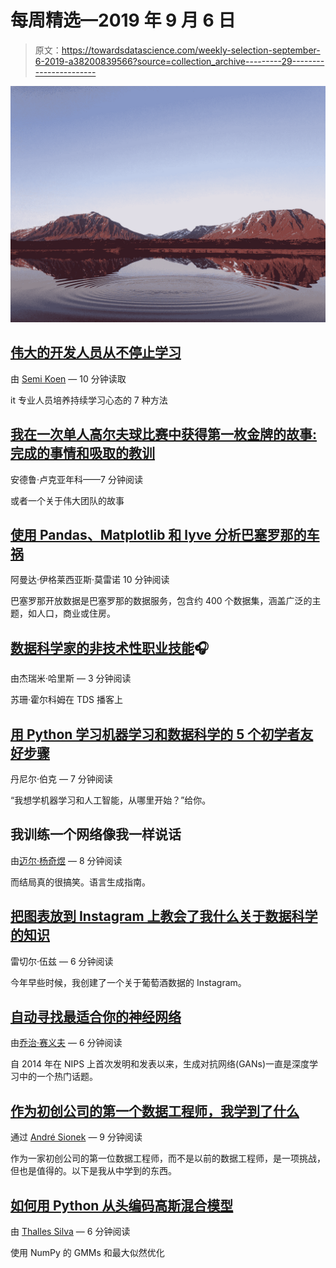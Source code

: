 # 每周精选—2019 年 9 月 6 日

> 原文：<https://towardsdatascience.com/weekly-selection-september-6-2019-a38200839566?source=collection_archive---------29----------------------->

![](img/f38132283d45b79e16a2aecfe13a8186.png)

## [伟大的开发人员从不停止学习](/great-developers-never-stop-learning-77b9ce867eac)

由 [Semi Koen](https://medium.com/u/aabf98f9b9a?source=post_page-----a38200839566--------------------------------) — 10 分钟读取

it 专业人员培养持续学习心态的 7 种方法

## [我在一次单人高尔夫球比赛中获得第一枚金牌的故事:完成的事情和吸取的教训](/a-story-of-my-first-gold-medal-in-one-kaggle-competition-things-done-and-lessons-learned-c269d9c233d1)

安德鲁·卢克亚年科——7 分钟阅读

或者一个关于伟大团队的故事

## [使用 Pandas、Matplotlib 和 lyve 分析巴塞罗那的车祸](/analysis-of-car-accidents-in-barcelona-using-pandas-matplotlib-and-folium-73384240106b)

阿曼达·伊格莱西亚斯·莫雷诺 10 分钟阅读

巴塞罗那开放数据是巴塞罗那的数据服务，包含约 400 个数据集，涵盖广泛的主题，如人口，商业或住房。

## [数据科学家的非技术性职业技能](/nontechnical-career-skills-for-data-scientists-b420d592aba6)🎧

由杰瑞米·哈里斯 — 3 分钟阅读

苏珊·霍尔科姆在 TDS 播客上

## [用 Python 学习机器学习和数据科学的 5 个初学者友好步骤](/5-beginner-friendly-steps-to-learn-machine-learning-and-data-science-with-python-bf69e211ade5)

丹尼尔·伯克 — 7 分钟阅读

“我想学机器学习和人工智能，从哪里开始？”给你。

## 我训练一个网络像我一样说话

由[迈尔·杨奇煜](https://medium.com/u/ddcee06de4c8?source=post_page-----a38200839566--------------------------------) — 8 分钟阅读

而结局真的很搞笑。语言生成指南。

## [把图表放到 Instagram 上教会了我什么关于数据科学的知识](/what-putting-graphs-on-instagram-has-taught-me-about-data-science-1cb5d7145606)

雷切尔·伍兹 — 6 分钟阅读

今年早些时候，我创建了一个关于葡萄酒数据的 Instagram。

## [自动寻找最适合你的神经网络](/automatically-finding-the-best-neural-network-for-your-gan-c0b97a5949f2)

由[乔治·赛义夫](https://medium.com/u/e2af5c8737ec?source=post_page-----a38200839566--------------------------------) — 6 分钟阅读

自 2014 年在 NIPS 上首次发明和发表以来，生成对抗网络(GANs)一直是深度学习中的一个热门话题。

## [作为初创公司的第一个数据工程师，我学到了什么](/what-i-learned-from-being-a-startups-first-data-engineer-f19cd71d3f31)

通过 [André Sionek](https://medium.com/u/3de081787159?source=post_page-----a38200839566--------------------------------) — 9 分钟阅读

作为一家初创公司的第一位数据工程师，而不是以前的数据工程师，是一项挑战，但也是值得的。以下是我从中学到的东西。

## [如何用 Python 从头编码高斯混合模型](/how-to-code-gaussian-mixture-models-from-scratch-in-python-9e7975df5252)

由 [Thalles Silva](https://medium.com/u/f8db098eb9ca?source=post_page-----a38200839566--------------------------------) — 6 分钟阅读

使用 NumPy 的 GMMs 和最大似然优化